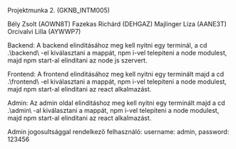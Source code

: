 Projektmunka 2. (GKNB_INTM005)

Bély Zsolt (AOWN8T)
Fazekas Richárd (DEHGAZ)
Majlinger Liza (AANE3T)
Orcivalvi Lilla (AYWWP7)

Backend:
  A backend elinditásához meg kell nyitni egy terminál, a cd .\backend\ -el kiválasztani a mappát, 
  npm i-vel telepiteni a node modulest, majd npm start-al elinditani az node js szervert.

Frontend:
  A frontend elinditásához meg kell nyitni egy terminált majd a cd .\frontend\ -el kiválasztani a mappát,
  npm i-vel telepiteni a node modulest, majd npm start-al elinditani az react alkalmazást.

Admin:
  Az admin oldal elinditáshoz meg kell nyitni egy terminált majd a cd .\admin\ -al kiválasztani a mappát,
  npm i-vel telepiteni a node modulest, majd npm start-al elinditani az react alkalmazást.

Admin jogosultsággal rendelkező felhasználó:
   username: admin, password: 123456
   
